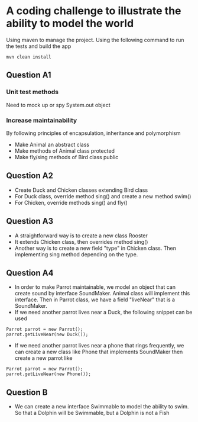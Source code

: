 # A coding challenge to illustrate the ability to model the world
Using maven to manage the project. Using the following command to run the tests and build the app
```
mvn clean install
```
## Question A1
### Unit test methods
Need to mock up or spy System.out object
### Increase maintainability
By following principles of encapsulation, inheritance and polymorphism
- Make Animal an abstract class
- Make methods of Animal class protected
- Make fly/sing methods of Bird class public
## Question A2
- Create Duck and Chicken classes extending Bird class
- For Duck class, override method sing() and create a new method swim()
- For Chicken, override methods sing() and fly()
## Question A3
- A straightforward way is to create a new class Rooster
- It extends Chicken class, then overrides method sing()
- Another way is to create a new field "type" in Chicken class. Then implementing sing method depending on the type.
## Question A4
- In order to make Parrot maintainable, we model an object that can create sound by interface SoundMaker. Animal class will implement this interface.
Then in Parrot class, we have a field "liveNear" that is a SoundMaker.
- If we need another parrot lives near a Duck, the following snippet can be used
```
Parrot parrot = new Parrot();
parrot.getLiveNear(new Duck());
```
- If we need another parrot lives near a phone that rings frequently, we can create a new class like Phone that implements SoundMaker then create a new parrot like
```
Parrot parrot = new Parrot();
parrot.getLiveNear(new Phone());
```
## Question B
- We can create a new interface Swimmable to model the ability to swim. So that a Dolphin will be Swimmable, but a Dolphin is not a Fish
